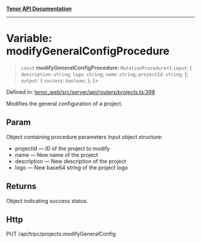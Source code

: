 [**Tenor API Documentation**](../../README.md)

***

# Variable: modifyGeneralConfigProcedure

> `const` **modifyGeneralConfigProcedure**: `MutationProcedure`\<\{ `input`: \{ `description`: `string`; `logo`: `string`; `name`: `string`; `projectId`: `string`; \}; `output`: \{ `success`: `boolean`; \}; \}\>

Defined in: [tenor\_web/src/server/api/routers/projects.ts:398](https://github.com/Apantli/Tenor/blob/551fcec623199ab0ac9668d926e7d67c9012d18e/tenor_web/src/server/api/routers/projects.ts#L398)

Modifies the general configuration of a project.

## Param

Object containing procedure parameters
Input object structure:
- projectId — ID of the project to modify
- name — New name of the project
- description — New description of the project
- logo — New base64 string of the project logo

## Returns

Object indicating success status.

## Http

PUT /api/trpc/projects.modifyGeneralConfig
